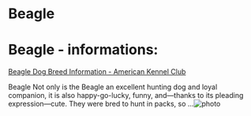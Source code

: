 # Beagle

# Beagle - informations:

[Beagle Dog Breed Information - American Kennel Club](https://www.akc.org/dog-breeds/beagle/)

Beagle Not only is the Beagle an excellent hunting dog and loyal companion, it is also happy-go-lucky, funny, and—thanks to its pleading expression—cute. They were bred to hunt in packs, so ...![photo](https://www.alcazar.in/UserUploads/Editted-Images/75TQHAEZJoDiEUvgfhwU.jpg)